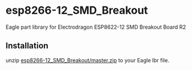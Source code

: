 # esp8266-12_SMD_Breakout
Eagle part library for Electrodragon ESP8622-12 SMD Breakout Board R2

Installation
------------
unzip [esp8266-12_SMD_Breakout/master.zip](https://github.com/morganrallen/esp8266-12_SMD_Breakout/archive/master.zip) to your Eagle lbr file.
